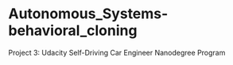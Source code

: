 # Autonomous_Systems-behavioral_cloning
Project 3: Udacity Self-Driving Car Engineer Nanodegree Program
